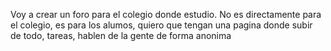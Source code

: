 Voy a crear un foro para el colegio donde estudio. No es directamente para el colegio, es para los alumos, quiero que tengan una pagina donde subir de todo, tareas, hablen de la gente de forma anonima
